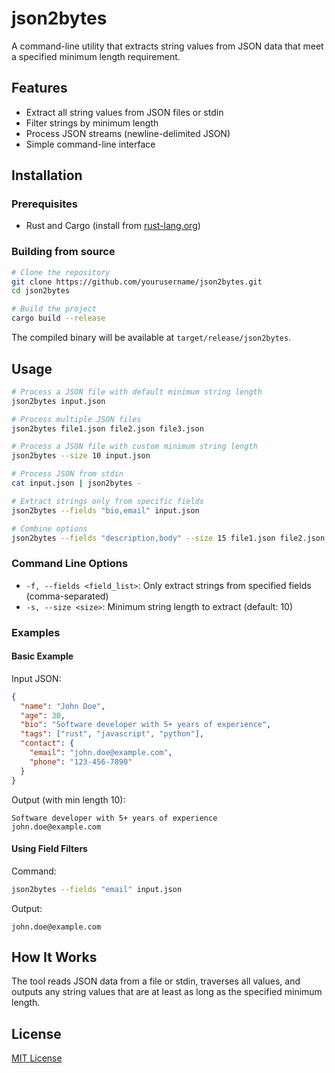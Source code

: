 # json2bytes

A command-line utility that extracts string values from JSON data that meet a specified minimum length requirement.

## Features

- Extract all string values from JSON files or stdin
- Filter strings by minimum length
- Process JSON streams (newline-delimited JSON)
- Simple command-line interface

## Installation

### Prerequisites

- Rust and Cargo (install from [rust-lang.org](https://www.rust-lang.org/tools/install))

### Building from source

```bash
# Clone the repository
git clone https://github.com/yourusername/json2bytes.git
cd json2bytes

# Build the project
cargo build --release
```

The compiled binary will be available at `target/release/json2bytes`.

## Usage

```bash
# Process a JSON file with default minimum string length
json2bytes input.json

# Process multiple JSON files
json2bytes file1.json file2.json file3.json

# Process a JSON file with custom minimum string length
json2bytes --size 10 input.json

# Process JSON from stdin
cat input.json | json2bytes -

# Extract strings only from specific fields
json2bytes --fields "bio,email" input.json

# Combine options
json2bytes --fields "description,body" --size 15 file1.json file2.json
```

### Command Line Options

- `-f, --fields <field_list>`: Only extract strings from specified fields (comma-separated)
- `-s, --size <size>`: Minimum string length to extract (default: 10)

### Examples

#### Basic Example

Input JSON:
```json
{
  "name": "John Doe",
  "age": 30,
  "bio": "Software developer with 5+ years of experience",
  "tags": ["rust", "javascript", "python"],
  "contact": {
    "email": "john.doe@example.com",
    "phone": "123-456-7890"
  }
}
```

Output (with min length 10):
```
Software developer with 5+ years of experience
john.doe@example.com
```

#### Using Field Filters

Command:
```bash
json2bytes --fields "email" input.json
```

Output:
```
john.doe@example.com
```

## How It Works

The tool reads JSON data from a file or stdin, traverses all values, and outputs any string values that are at least as long as the specified minimum length.

## License

[MIT License](LICENSE)

